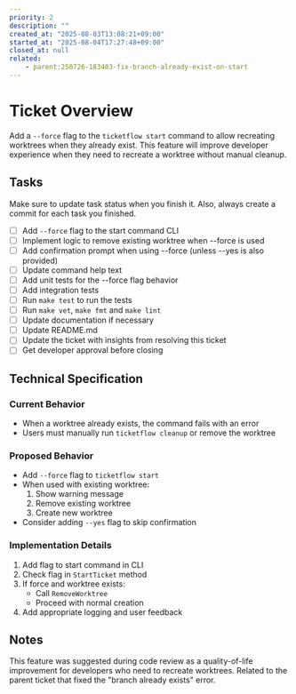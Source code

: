 ```yaml
---
priority: 2
description: ""
created_at: "2025-08-03T13:08:21+09:00"
started_at: "2025-08-04T17:27:48+09:00"
closed_at: null
related:
    - parent:250726-183403-fix-branch-already-exist-on-start
---
```


# Ticket Overview

Add a `--force` flag to the `ticketflow start` command to allow recreating worktrees when they already exist. This feature will improve developer experience when they need to recreate a worktree without manual cleanup.

## Tasks
Make sure to update task status when you finish it. Also, always create a commit for each task you finished.

- [ ] Add `--force` flag to the start command CLI
- [ ] Implement logic to remove existing worktree when --force is used
- [ ] Add confirmation prompt when using --force (unless --yes is also provided)
- [ ] Update command help text
- [ ] Add unit tests for the --force flag behavior
- [ ] Add integration tests
- [ ] Run `make test` to run the tests
- [ ] Run `make vet`, `make fmt` and `make lint`
- [ ] Update documentation if necessary
- [ ] Update README.md
- [ ] Update the ticket with insights from resolving this ticket
- [ ] Get developer approval before closing

## Technical Specification

### Current Behavior
- When a worktree already exists, the command fails with an error
- Users must manually run `ticketflow cleanup` or remove the worktree

### Proposed Behavior
- Add `--force` flag to `ticketflow start`
- When used with existing worktree:
  1. Show warning message
  2. Remove existing worktree
  3. Create new worktree
- Consider adding `--yes` flag to skip confirmation

### Implementation Details
1. Add flag to start command in CLI
2. Check flag in `StartTicket` method
3. If force and worktree exists:
   - Call `RemoveWorktree`
   - Proceed with normal creation
4. Add appropriate logging and user feedback

## Notes

This feature was suggested during code review as a quality-of-life improvement for developers who need to recreate worktrees. Related to the parent ticket that fixed the "branch already exists" error.